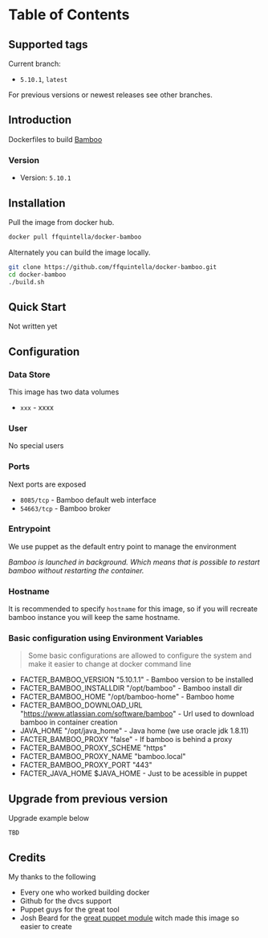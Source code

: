 # Table of Contents


## Supported tags

Current branch:

*  `5.10.1`, `latest`

For previous versions or newest releases see other branches.

## Introduction


Dockerfiles to build [Bamboo](https://www.atlassian.com/software/bamboo/)


### Version

* Version: `5.10.1`


## Installation

Pull the image from docker hub.

```bash
docker pull ffquintella/docker-bamboo
```

Alternately you can build the image locally.

```bash
git clone https://github.com/ffquintella/docker-bamboo.git
cd docker-bamboo
./build.sh
```

## Quick Start

Not written yet


## Configuration

### Data Store

This image has two data volumes

* ` xxx ` - xxxx


### User

No special users

### Ports

Next ports are exposed

* `8085/tcp` - Bamboo default web interface
* `54663/tcp` - Bamboo broker


### Entrypoint

We use puppet as the default entry point to manage the environment

*Bamboo is launched in background. Which means that is possible to restart bamboo without restarting the container.*

### Hostname

It is recommended to specify `hostname` for this image, so if you will recreate bamboo instance you will keep the same hostname.

### Basic configuration using Environment Variables

> Some basic configurations are allowed to configure the system and make it easier to change at docker command line

- FACTER_BAMBOO_VERSION "5.10.1.1" - Bamboo version to be installed
- FACTER_BAMBOO_INSTALLDIR "/opt/bamboo" - Bamboo install dir
- FACTER_BAMBOO_HOME "/opt/bamboo-home" - Bamboo home
- FACTER_BAMBOO_DOWNLOAD_URL "https://www.atlassian.com/software/bamboo" - Url used to download bamboo in container creation
- JAVA_HOME "/opt/java_home" - Java home (we use oracle jdk 1.8.11)
- FACTER_BAMBOO_PROXY "false" - If bamboo is behind a proxy
- FACTER_BAMBOO_PROXY_SCHEME "https"
- FACTER_BAMBOO_PROXY_NAME "bamboo.local"
- FACTER_BAMBOO_PROXY_PORT "443"
- FACTER_JAVA_HOME $JAVA_HOME - Just to be acessible in puppet



## Upgrade from previous version

Upgrade example below

```
TBD
```

## Credits

My thanks to the following

- Every one who worked building docker
- Github for the dvcs support
- Puppet guys for the great tool
- Josh Beard for the [great puppet module](https://forge.puppetlabs.com/joshbeard/bamboo) witch made this image so easier to create

